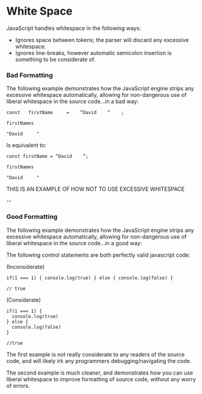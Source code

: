 # White Space

JavaScript handles whitespace in the following ways:

- Ignores space between tokens; the parser will discard any excessive whitespace.
- Ignores line-breaks, however automatic semicolon insertion is something to be considerate of.

### Bad Formatting

The following example demonstrates how the JavaScript engine strips any excessive whitespace automatically, allowing for non-dangerous use of liberal whitespace in the source code…in a bad way:

```
const   firstName     =    “David    “    ;

firstNames

"David     "
```

Is equivalent to:

```
const firstName = “David    “;

firstNames

"David     "
```

THIS IS AN EXAMPLE OF HOW NOT TO USE EXCESSIVE WHITESPACE

--

### Good Formatting

The following example demonstrates how the JavaScript engine strips any excessive whitespace automatically, allowing for non-dangerous use of liberal whitespace in the source code…in a good way:

The following control statements are both perfectly valid javascript code:

(Inconsiderate)

```
if(1 === 1) { console.log(true) } else { console.log(false) }

// true
```

(Considerate)

```
if(1 === 1) {
  console.log(true)
} else {
  console.log(false)
}

//true
```

The first example is not really considerate to any readers of the source code, and will likely irk any programmers debugging/navigating the code.

The second example is much cleaner, and demonstrates how you can use liberal whitespace to improve formatting of source code, without any worry of errors.
